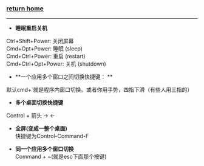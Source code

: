 ###  [**return home**](https://bitbucket.org/yulilong/my_wiki/wiki/Home)     
-----------------------------------------------------------------------------------------

* **睡眠重启关机**       

Ctrl+Shift+Power: 关闭屏幕      
Cmd+Opt+Power: 睡眠 (sleep)     
Cmd+Ctrl+Power: 重启 (restart)     
Cmd+Ctrl+Opt+Power: 关机 (shutdown)

* **一个应用多个窗口之间切换快捷键： **  

默认cmd+`就是程序内窗口切换。或者你用手势，四指下滑（有些人用三指的）     

* **多个桌面切换快捷键**    

Control + 箭头 → ←       

* **全屏(变成一整个桌面)**    
快捷键为Control-Command-F   

* **同一个应用多个窗口切换**   
Command + ~(就是esc下面那个按键)